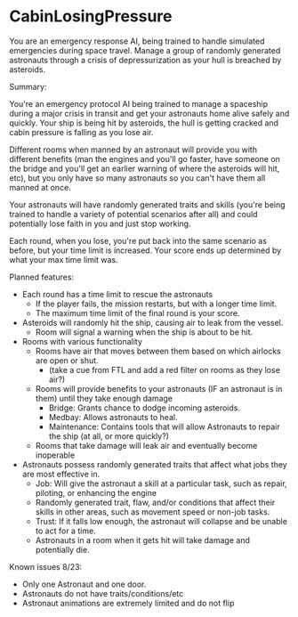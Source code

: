 # CabinLosingPressure

You are an emergency response AI, being trained to handle simulated emergencies during space travel. Manage a group of randomly generated astronauts through a crisis of depressurization as your hull is breached by asteroids.

Summary:

You're an emergency protocol AI being trained to manage a spaceship during a major crisis in transit and get your astronauts home alive safely and quickly. Your ship is being hit by asteroids, the hull is getting cracked and cabin pressure is falling as you lose air.

Different rooms when manned by an astronaut will provide you with different benefits (man the engines and you'll go faster, have someone on the bridge and you'll get an earlier warning of where the asteroids will hit, etc), but you only have so many astronauts so you can't have them all manned at once.

Your astronauts will have randomly generated traits and skills (you're being trained to handle a variety of potential scenarios after all) and could potentially lose faith in you and just stop working.

Each round, when you lose, you're put back into the same scenario as before, but your time limit is increased. Your score ends up determined by what your max time limit was.

Planned features:
* Each round has a time limit to rescue the astronauts
  * If the player fails, the mission restarts, but with a longer time limit.
  * The maximum time limit of the final round is your score. 
* Asteroids will randomly hit the ship, causing air to leak from the vessel.
  * Room will signal a warning when the ship is about to be hit.
* Rooms with various functionality
  * Rooms have air that moves between them based on which airlocks are open or shut.
    * (take a cue from FTL and add a red filter on rooms as they lose air?)
  * Rooms will provide benefits to your astronauts (IF an astronaut is in them) until they take enough damage
    * Bridge: Grants chance to dodge incoming asteroids.
    * Medbay: Allows astronauts to heal.
    * Maintenance: Contains tools that will allow Astronauts to repair the ship (at all, or more quickly?)
  * Rooms that take damage will leak air and eventually become inoperable
* Astronauts possess randomly generated traits that affect what jobs they are most effective in.
  * Job: Will give the astronaut a skill at a particular task, such as repair, piloting, or enhancing the engine
  * Randomly generated trait, flaw, and/or conditions that affect their skills in other areas, such as movement speed or non-job tasks.
  * Trust: If it falls low enough, the astronaut will collapse and be unable to act for a time.
  * Astronauts in a room when it gets hit will take damage and potentially die.

Known issues 8/23:
  * Only one Astronaut and one door.
  * Astronauts do not have traits/conditions/etc
  * Astronaut animations are extremely limited and do not flip
